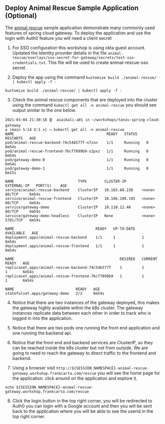 ## Deploy Animal Rescue Sample Application (Optional)

The [animal rescue](https://github.com/spring-cloud-services-samples/animal-rescue/) sample 
application demonstrate many commonly used features of spring cloud gateway. To deploy 
the application and use the login with Auth0 feature you will need a client secret 

<!-- provided by the workshop instructor, look for it in the workshop Slack channel.  -->



1. For SSO configuration this workshop is using okta guest account. Updated the Identity provider details in the file `animal-rescue/overlays/sso-secret-for-gateway/secrets/test-sso-credentials.txt`. This file will be used to create animal-rescue-sso secret.  
   
2. Deploy the app using the command `kustomize build ./animal-rescue/ | kubectl apply -f -`

``` execute
kustomize build ./animal-rescue/ | kubectl apply -f -
```


3. Check the animal rescue components that are deployed into the cluster using the command 
   `kubectl get all -n animal-rescue` you should see output similar to the one below.
   
```text
2021-03-04 21:30:18 ⌚  asaikali-a01 in ~/workshops/tanzu-spring-cloud-gateway
± |main S:14 U:1 ✗| → kubectl get all -n animal-rescue
NAME                                          READY   STATUS    RESTARTS   AGE
pod/animal-rescue-backend-74c54b577f-n7zxn    1/1     Running   0          6m54s
pod/animal-rescue-frontend-76cf7899b9-s2pxz   1/1     Running   0          6m54s
pod/gateway-demo-0                            1/1     Running   0          6m54s
pod/gateway-demo-1                            1/1     Running   0          6m15s

NAME                             TYPE        CLUSTER-IP       EXTERNAL-IP   PORT(S)    AGE
service/animal-rescue-backend    ClusterIP   10.103.68.238    <none>        80/TCP     6m54s
service/animal-rescue-frontend   ClusterIP   10.106.109.195   <none>        80/TCP     6m54s
service/gateway-demo             ClusterIP   10.110.12.46     <none>        80/TCP     6m54s
service/gateway-demo-headless    ClusterIP   None             <none>        5701/TCP   6m54s

NAME                                     READY   UP-TO-DATE   AVAILABLE   AGE
deployment.apps/animal-rescue-backend    1/1     1            1           6m54s
deployment.apps/animal-rescue-frontend   1/1     1            1           6m54s

NAME                                                DESIRED   CURRENT   READY   AGE
replicaset.apps/animal-rescue-backend-74c54b577f    1         1         1       6m54s
replicaset.apps/animal-rescue-frontend-76cf7899b9   1         1         1       6m54s

NAME                            READY   AGE
statefulset.apps/gateway-demo   2/2     6m54s
```

4. Notice that there are two instances of the gateway deployed, this makes the gateway 
   highly available within the k8s cluster. The gateway instances replicate data between 
   each other in order to track who is logged in into the application. 
   
5. Notice that there are two pods one running the front end application and one running the 
   backend api.
   
6. Notice that the front end and backend services are ClusterIP, so they can be reached 
   inside the k8s cluster but not from outside. We are going to need to reach the gateway to 
   direct traffic to the frontend and backend.
   
7. Using a browser visit `http://${SESSION_NAMESPACE}-animal-rescue-gateway.workshop.frankcarta.com/rescue` you will see the home page for the application. click around on the application and explore it.

``` execute
echo ${SESSION_NAMESPACE}-animal-rescue-gateway.workshop.frankcarta.com/rescue
```

8. Click the login button in the top right corner, you will be redirected to Auth0 you can login
   with a Google account and then you will be sent back to the application where you will 
   be able to see the userid in the top right corner.